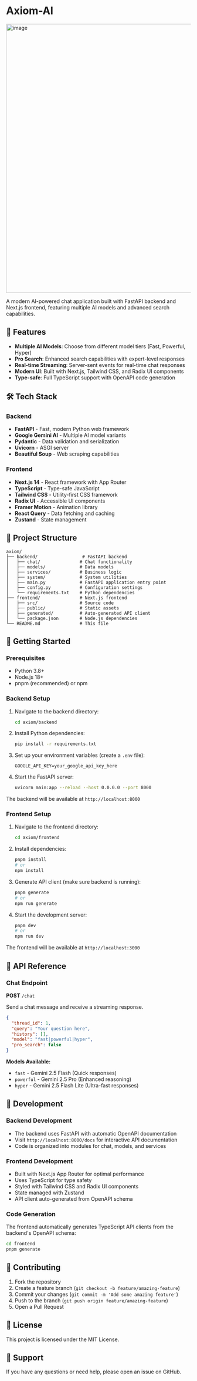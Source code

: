 # Axiom-AI
<img width="1377" height="733" alt="image" src="https://github.com/user-attachments/assets/2664b465-e580-44ca-97c2-e9928c6ee494" />

A modern AI-powered chat application built with FastAPI backend and Next.js frontend, featuring multiple AI models and advanced search capabilities.

## 🚀 Features

- **Multiple AI Models**: Choose from different model tiers (Fast, Powerful, Hyper)
- **Pro Search**: Enhanced search capabilities with expert-level responses
- **Real-time Streaming**: Server-sent events for real-time chat responses
- **Modern UI**: Built with Next.js, Tailwind CSS, and Radix UI components
- **Type-safe**: Full TypeScript support with OpenAPI code generation

## 🛠 Tech Stack

### Backend
- **FastAPI** - Fast, modern Python web framework
- **Google Gemini AI** - Multiple AI model variants
- **Pydantic** - Data validation and serialization
- **Uvicorn** - ASGI server
- **Beautiful Soup** - Web scraping capabilities

### Frontend
- **Next.js 14** - React framework with App Router
- **TypeScript** - Type-safe JavaScript
- **Tailwind CSS** - Utility-first CSS framework
- **Radix UI** - Accessible UI components
- **Framer Motion** - Animation library
- **React Query** - Data fetching and caching
- **Zustand** - State management

## 📁 Project Structure

```
axiom/
├── backend/                 # FastAPI backend
│   ├── chat/               # Chat functionality
│   ├── models/             # Data models
│   ├── services/           # Business logic
│   ├── system/             # System utilities
│   ├── main.py             # FastAPI application entry point
│   ├── config.py           # Configuration settings
│   └── requirements.txt    # Python dependencies
├── frontend/               # Next.js frontend
│   ├── src/                # Source code
│   ├── public/             # Static assets
│   ├── generated/          # Auto-generated API client
│   └── package.json        # Node.js dependencies
└── README.md               # This file
```

## 🚦 Getting Started

### Prerequisites

- Python 3.8+
- Node.js 18+
- pnpm (recommended) or npm

### Backend Setup

1. Navigate to the backend directory:
   ```bash
   cd axiom/backend
   ```

2. Install Python dependencies:
   ```bash
   pip install -r requirements.txt
   ```

3. Set up your environment variables (create a `.env` file):
   ```env
   GOOGLE_API_KEY=your_google_api_key_here
   ```

4. Start the FastAPI server:
   ```bash
   uvicorn main:app --reload --host 0.0.0.0 --port 8000
   ```

The backend will be available at `http://localhost:8000`

### Frontend Setup

1. Navigate to the frontend directory:
   ```bash
   cd axiom/frontend
   ```

2. Install dependencies:
   ```bash
   pnpm install
   # or
   npm install
   ```

3. Generate API client (make sure backend is running):
   ```bash
   pnpm generate
   # or
   npm run generate
   ```

4. Start the development server:
   ```bash
   pnpm dev
   # or
   npm run dev
   ```

The frontend will be available at `http://localhost:3000`

## 📖 API Reference

### Chat Endpoint

**POST** `/chat`

Send a chat message and receive a streaming response.

```json
{
  "thread_id": 1,
  "query": "Your question here",
  "history": [],
  "model": "fast|powerful|hyper",
  "pro_search": false
}
```

**Models Available:**
- `fast` - Gemini 2.5 Flash (Quick responses)
- `powerful` - Gemini 2.5 Pro (Enhanced reasoning)
- `hyper` - Gemini 2.5 Flash Lite (Ultra-fast responses)

## 🔧 Development

### Backend Development

- The backend uses FastAPI with automatic OpenAPI documentation
- Visit `http://localhost:8000/docs` for interactive API documentation
- Code is organized into modules for chat, models, and services

### Frontend Development

- Built with Next.js App Router for optimal performance
- Uses TypeScript for type safety
- Styled with Tailwind CSS and Radix UI components
- State managed with Zustand
- API client auto-generated from OpenAPI schema

### Code Generation

The frontend automatically generates TypeScript API clients from the backend's OpenAPI schema:

```bash
cd frontend
pnpm generate
```

## 🌟 Contributing

1. Fork the repository
2. Create a feature branch (`git checkout -b feature/amazing-feature`)
3. Commit your changes (`git commit -m 'Add some amazing feature'`)
4. Push to the branch (`git push origin feature/amazing-feature`)
5. Open a Pull Request

## 📄 License

This project is licensed under the MIT License.

## 🤝 Support

If you have any questions or need help, please open an issue on GitHub.
